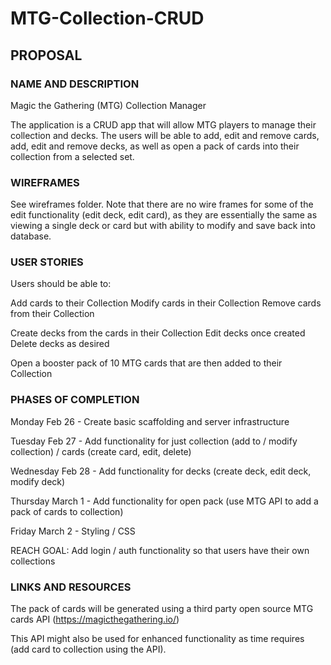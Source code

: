 # MTG-Collection-CRUD

## PROPOSAL

### NAME AND DESCRIPTION

Magic the Gathering (MTG) Collection Manager

The application is a CRUD app that will allow MTG players to manage their collection and decks.  The users will be able to add, edit and remove cards, add, edit and remove decks, as well as open a pack of cards into their collection from a selected set.

### WIREFRAMES

See wireframes folder.  Note that there are no wire frames for some of the edit functionality (edit deck, edit card), as they are essentially the same as viewing a single deck or card but with ability to modify and save back into database.

### USER STORIES

Users should be able to:

Add cards to their Collection
Modify cards in their Collection
Remove cards from their Collection

Create decks from the cards in their Collection
Edit decks once created
Delete decks as desired

Open a booster pack of 10 MTG cards that are then added to their Collection

### PHASES OF COMPLETION

Monday Feb 26 - Create basic scaffolding and server infrastructure

Tuesday Feb 27 - Add functionality for just collection (add to / modify collection) / cards (create card, edit, delete)

Wednesday Feb 28 - Add functionality for decks (create deck, edit deck, modify deck)

Thursday March 1 - Add functionality for open pack (use MTG API to add a pack of cards to collection)

Friday March 2 - Styling / CSS

REACH GOAL: Add login / auth functionality so that users have their own collections

### LINKS AND RESOURCES

The pack of cards will be generated using a third party open source MTG cards API (https://magicthegathering.io/)

This API might also be used for enhanced functionality as time requires (add card to collection using the API).
